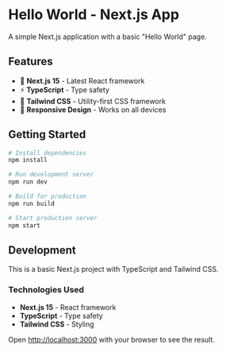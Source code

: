 # Hello World - Next.js App

A simple Next.js application with a basic "Hello World" page.

## Features

- 🚀 **Next.js 15** - Latest React framework
- ⚡ **TypeScript** - Type safety
- 🎨 **Tailwind CSS** - Utility-first CSS framework
- 📱 **Responsive Design** - Works on all devices

## Getting Started

```bash
# Install dependencies
npm install

# Run development server
npm run dev

# Build for production
npm run build

# Start production server
npm start
```

## Development

This is a basic Next.js project with TypeScript and Tailwind CSS.

### Technologies Used

- **Next.js 15** - React framework
- **TypeScript** - Type safety
- **Tailwind CSS** - Styling

Open [http://localhost:3000](http://localhost:3000) with your browser to see the result.
